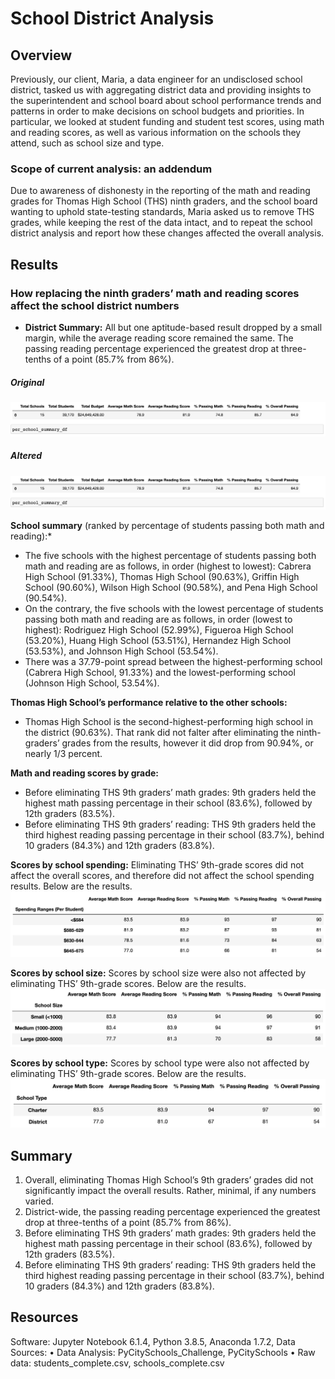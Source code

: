 # School District Analysis
## Overview
Previously, our client, Maria, a data engineer for an undisclosed school district, tasked us with aggregating district data and providing insights to the superintendent and school board about school performance trends and patterns in order to make decisions on school budgets and priorities. In particular, we looked at student funding and student test scores, using math and reading scores, as well as various information on the schools they attend, such as school size and type.

### Scope of current analysis: an addendum
Due to awareness of dishonesty in the reporting of the math and reading grades for Thomas High School (THS) ninth graders, and the school board wanting to uphold state-testing standards, Maria asked us to remove THS grades, while keeping the rest of the data intact, and to repeat the school district analysis and report how these changes affected the overall analysis.

## Results
### How replacing the ninth graders’ math and reading scores affect the school district numbers 
*	**District Summary:** All but one aptitude-based result dropped by a small margin, while the average reading score remained the same. The passing reading percentage experienced the greatest drop at three-tenths of a point (85.7% from 86%). 
##### Original
![District Summary: before](https://github.com/andeevosters/School_District_Analysis/blob/main/Resources/Screenshots/district_summary_df_after.png)
 
##### Altered
![District Summary: after](https://github.com/andeevosters/School_District_Analysis/blob/main/Resources/Screenshots/district_summary_df_after.png)
 
**School summary** (ranked by percentage of students passing both math and reading):*
  *	The five schools with the highest percentage of students passing both math and reading are as follows, in order (highest to lowest): Cabrera High School (91.33%), Thomas High School (90.63%), Griffin High School (90.60%), Wilson High School (90.58%), and Pena High School (90.54%).
  *	On the contrary, the five schools with the lowest percentage of students passing both math and reading are as follows, in order (lowest to highest): Rodriguez High School (52.99%), Figueroa High School (53.20%), Huang High School (53.51%), Hernandez High School (53.53%), and Johnson High School (53.54%).
  *	There was a 37.79-point spread between the highest-performing school (Cabrera High School, 91.33%) and the lowest-performing school (Johnson High School, 53.54%).

**Thomas High School’s performance relative to the other schools:**
  *	Thomas High School is the second-highest-performing high school in the district (90.63%). That rank did not falter after eliminating the ninth-graders’ grades from the results, however it did drop from 90.94%, or nearly 1/3 percent.

**Math and reading scores by grade:**
  *	Before eliminating THS 9th graders’ math grades: 9th graders held the highest math passing percentage in their school (83.6%), followed by 12th graders (83.5%).
  *	Before eliminating THS 9th graders’ reading: THS 9th graders held the third highest reading passing percentage in their school (83.7%), behind 10 graders (84.3%) and 12th graders (83.8%).

**Scores by school spending:** Eliminating THS’ 9th-grade scores did not affect the overall scores, and therefore did not affect the school spending results. Below are the results.
![Scores by School Spending](https://github.com/andeevosters/School_District_Analysis/blob/main/Resources/Screenshots/spending_summary_df_after.png)

**Scores by school size:** Scores by school size were also not affected by eliminating THS’ 9th-grade scores. Below are the results.
![Scores by School Size](https://github.com/andeevosters/School_District_Analysis/blob/main/Resources/Screenshots/size_summary_df_after.png)

**Scores by school type:** Scores by school type were also not affected by eliminating THS’ 9th-grade scores. Below are the results.
![Scores by School Type](https://github.com/andeevosters/School_District_Analysis/blob/main/Resources/Screenshots/type_summary_df_after.png) 


## Summary
1.	Overall, eliminating Thomas High School’s 9th graders’ grades did not significantly impact the overall results. Rather, minimal, if any numbers varied.
2.	District-wide, the passing reading percentage experienced the greatest drop at three-tenths of a point (85.7% from 86%). 
3.	Before eliminating THS 9th graders’ math grades: 9th graders held the highest math passing percentage in their school (83.6%), followed by 12th graders (83.5%).
4.	Before eliminating THS 9th graders’ reading: THS 9th graders held the third highest reading passing percentage in their school (83.7%), behind 10 graders (84.3%) and 12th graders (83.8%).

## Resources
Software: Jupyter Notebook 6.1.4, Python 3.8.5, Anaconda 1.7.2,
Data Sources:
•	Data Analysis: PyCitySchools_Challenge, PyCitySchools
•	Raw data: students_complete.csv, schools_complete.csv
